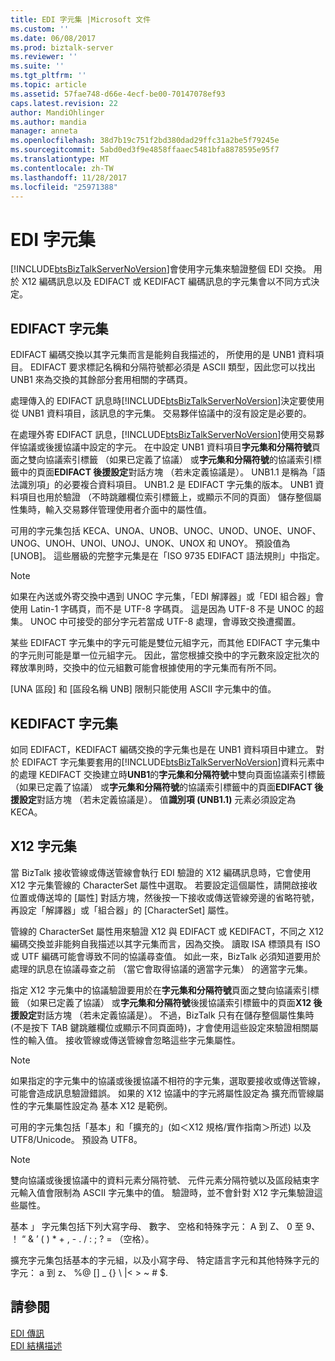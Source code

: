 ```yaml
---
title: EDI 字元集 |Microsoft 文件
ms.custom: ''
ms.date: 06/08/2017
ms.prod: biztalk-server
ms.reviewer: ''
ms.suite: ''
ms.tgt_pltfrm: ''
ms.topic: article
ms.assetid: 57fae748-d66e-4ecf-be00-70147078ef93
caps.latest.revision: 22
author: MandiOhlinger
ms.author: mandia
manager: anneta
ms.openlocfilehash: 38d7b19c751f2bd380dad29ffc31a2be5f79245e
ms.sourcegitcommit: 5abd0ed3f9e4858ffaaec5481bfa8878595e95f7
ms.translationtype: MT
ms.contentlocale: zh-TW
ms.lasthandoff: 11/28/2017
ms.locfileid: "25971388"
---
```

# <a name="edi-character-sets"></a>EDI 字元集
[!INCLUDE[btsBizTalkServerNoVersion](../includes/btsbiztalkservernoversion-md.md)]會使用字元集來驗證整個 EDI 交換。 用於 X12 編碼訊息以及 EDIFACT 或 KEDIFACT 編碼訊息的字元集會以不同方式決定。  
  
## <a name="edifact-character-set"></a>EDIFACT 字元集  
 EDIFACT 編碼交換以其字元集而言是能夠自我描述的， 所使用的是 UNB1 資料項目。 EDIFACT 要求標記名稱和分隔符號都必須是 ASCII 類型，因此您可以找出 UNB1 來為交換的其餘部分套用相關的字碼頁。  
  
 處理傳入的 EDIFACT 訊息時[!INCLUDE[btsBizTalkServerNoVersion](../includes/btsbiztalkservernoversion-md.md)]決定要使用從 UNB1 資料項目，該訊息的字元集。 交易夥伴協議中的沒有設定是必要的。  
  
 在處理外寄 EDIFACT 訊息，[!INCLUDE[btsBizTalkServerNoVersion](../includes/btsbiztalkservernoversion-md.md)]使用交易夥伴協議或後援協議中設定的字元。 在中設定 UNB1 資料項目**字元集和分隔符號**頁面之雙向協議索引標籤 （如果已定義了協議） 或**字元集和分隔符號**的協議索引標籤中的頁面**EDIFACT 後援設定**對話方塊 （若未定義協議是）。 UNB1.1 是稱為「語法識別項」的必要複合資料項目。 UNB1.2 是 EDIFACT 字元集的版本。 UNB1 資料項目也用於驗證 （不時跳離欄位索引標籤上，或顯示不同的頁面） 儲存整個屬性集時，輸入交易夥伴管理使用者介面中的屬性值。  
  
 可用的字元集包括 KECA、UNOA、UNOB、UNOC、UNOD、UNOE、UNOF、UNOG、UNOH、UNOI、UNOJ、UNOK、UNOX 和 UNOY。 預設值為 [UNOB]。 這些層級的完整字元集是在「ISO 9735 EDIFACT 語法規則」中指定。  
  
> [!NOTE]
>  如果在內送或外寄交換中遇到 UNOC 字元集，「EDI 解譯器」或「EDI 組合器」會使用 Latin-1 字碼頁，而不是 UTF-8 字碼頁。 這是因為 UTF-8 不是 UNOC 的超集。 UNOC 中可接受的部分字元若當成 UTF-8 處理，會導致交換遭擱置。  
  
 某些 EDIFACT 字元集中的字元可能是雙位元組字元，而其他 EDIFACT 字元集中的字元則可能是單一位元組字元。 因此，當您根據交換中的字元數來設定批次的釋放準則時，交換中的位元組數可能會根據使用的字元集而有所不同。  
  
 [UNA 區段] 和 [區段名稱 UNB] 限制只能使用 ASCII 字元集中的值。  
  
## <a name="kedifact-character-set"></a>KEDIFACT 字元集  
 如同 EDIFACT，KEDIFACT 編碼交換的字元集也是在 UNB1 資料項目中建立。 對於 EDIFACT 字元集要套用的[!INCLUDE[btsBizTalkServerNoVersion](../includes/btsbiztalkservernoversion-md.md)]資料元素中的處理 KEDIFACT 交換建立時**UNB1**的**字元集和分隔符號**中雙向頁面協議索引標籤 （如果已定義了協議） 或**字元集和分隔符號**的協議索引標籤中的頁面**EDIFACT 後援設定**對話方塊 （若未定義協議是）。 值**識別項 (UNB1.1)** 元素必須設定為 KECA。  
  
## <a name="x12-character-set"></a>X12 字元集  
 當 BizTalk 接收管線或傳送管線會執行 EDI 驗證的 X12 編碼訊息時，它會使用 X12 字元集管線的 CharacterSet 屬性中選取。 若要設定這個屬性，請開啟接收位置或傳送埠的 [屬性] 對話方塊，然後按一下接收或傳送管線旁邊的省略符號，再設定「解譯器」或「組合器」的 [CharacterSet] 屬性。  
  
 管線的 CharacterSet 屬性用來驗證 X12 與 EDIFACT 或 KEDIFACT，不同之 X12 編碼交換並非能夠自我描述以其字元集而言，因為交換。 讀取 ISA 標頭具有 ISO 或 UTF 編碼可能會導致不同的協議尋查值。 如此一來，BizTalk 必須知道要用於處理的訊息在協議尋查之前 （當它會取得協議的適當字元集） 的適當字元集。  
  
 指定 X12 字元集中的協議驗證要用於在**字元集和分隔符號**頁面之雙向協議索引標籤 （如果已定義了協議） 或**字元集和分隔符號**後援協議索引標籤中的頁面**X12 後援設定**對話方塊 （若未定義協議是）。 不過，BizTalk 只有在儲存整個屬性集時 (不是按下 TAB 鍵跳離欄位或顯示不同頁面時)，才會使用這些設定來驗證相關屬性的輸入值。 接收管線或傳送管線會忽略這些字元集屬性。  
  
> [!NOTE]
>  如果指定的字元集中的協議或後援協議不相符的字元集，選取要接收或傳送管線，可能會造成訊息驗證錯誤。 如果的 X12 協議中的字元將屬性設定為 擴充而管線屬性的字元集屬性設定為 基本 X12 是範例。  
  
 可用的字元集包括「基本」和「擴充的」(如＜X12 規格/實作指南＞所述) 以及 UTF8/Unicode。 預設為 UTF8。  
  
> [!NOTE]
>  雙向協議或後援協議中的資料元素分隔符號、 元件元素分隔符號以及區段結束字元輸入值會限制為 ASCII 字元集中的值。 驗證時，並不會針對 X12 字元集驗證這些屬性。  
  
 基本 」 字元集包括下列大寫字母、 數字、 空格和特殊字元： A 到 Z、 0 至 9、 ！ “ & ’ ( ) * + , - . / : ; ? = （空格）。  
  
 擴充字元集包括基本的字元組，以及小寫字母、 特定語言字元和其他特殊字元的字元： a 到 z、 %@ [] _ {} \ &#124;\< \> ~ # $.  
  
## <a name="see-also"></a>請參閱  
 [EDI 傳訊](../core/edi-messaging.md)   
 [EDI 結構描述](../core/edi-schemas.md)